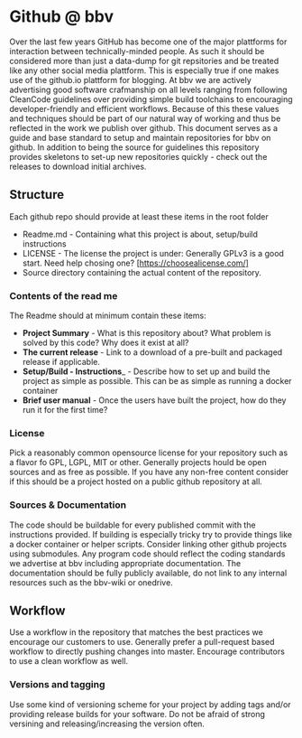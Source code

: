 # Github @ bbv

Over the last few years GitHub has become one of the major plattforms for interaction between technically-minded people. As such it should be considered more than just a data-dump for git repsitories and be treated like any other social media plattform. This is especially true if one makes use of the github.io plattform for blogging. At bbv we are actively advertising good software crafmanship on all levels ranging from following CleanCode guidelines over providing simple build toolchains to encouraging developer-friendly and efficient workflows. Because of this these values and techniques should be part of our natural way of working and thus be reflected in the work we publish over github. 
This document serves as a guide and base standard to setup and maintain repositories for bbv on github. In addition to being the source for guidelines this repository provides skeletons to set-up new repositories quickly - check out the releases to download initial archives.

## Structure

Each github repo should provide at least these items in the root folder
 * Readme.md - Containing what this project is about, setup/build instructions
 * LICENSE - The license the project is under: Generally GPLv3 is a good start. Need help chosing one? [https://choosealicense.com/]
 * Source directory containing the actual content of the repository. 
 
 ### Contents of the read me
 
 The Readme should at minimum contain these items: 
 
 * __Project Summary__ - What is this repository about? What problem is solved by this code? Why does it exist at all?
 * __The current release__ - Link to a download of a pre-built and packaged release if applicable.
 * __Setup/Build - Instructions___ - Describe how to set up and build the project as simple as possible. This can be as simple as running a docker container
 * __Brief user manual__ - Once the users have built the project, how do they run it for the first time? 
 
 ### License
 Pick a reasonably common opensource license for your repository such as a flavor fo GPL, LGPL, MIT or other. Generally projects hould be open sources and as free as possible. If you have any non-free content consider if this should be a project hosted on a public github repository at all. 
 
 ### Sources & Documentation
 The code should be buildable for every published commit with the instructions provided. If building is especially tricky try to provide things like a docker container or helper scripts. Consider linking other github projects using submodules. Any program code should reflect the coding standards we advertise at bbv including appropriate documentation. The documentation should be fully publicly available, do not link to any internal resources such as the bbv-wiki or onedrive.  
 
## Workflow
Use a workflow in the repository that matches the best practices we encourage our customers to use. Generally prefer a pull-request based workflow to directly pushing changes into master. Encourage contributors to use a clean workflow as well.

### Versions and tagging
Use some kind of versioning scheme for your project by adding tags and/or providing release builds for your software. Do not be afraid of strong versining and releasing/increasing the version often. 
